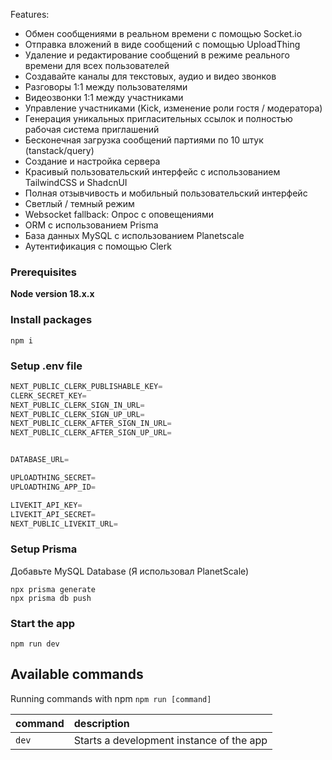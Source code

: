 Features:

- Обмен сообщениями в реальном времени с помощью Socket.io
- Отправка вложений в виде сообщений с помощью UploadThing
- Удаление и редактирование сообщений в режиме реального времени для всех пользователей
- Создавайте каналы для текстовых, аудио и видео звонков
- Разговоры 1:1 между пользователями
- Видеозвонки 1:1 между участниками
- Управление участниками (Kick, изменение роли гостя / модератора)
- Генерация уникальных пригласительных ссылок и полностью рабочая система приглашений
- Бесконечная загрузка сообщений партиями по 10 штук (tanstack/query)
- Создание и настройка сервера
- Красивый пользовательский интерфейс с использованием TailwindCSS и ShadcnUI
- Полная отзывчивость и мобильный пользовательский интерфейс
- Светлый / темный режим
- Websocket fallback: Опрос с оповещениями
- ORM с использованием Prisma
- База данных MySQL с использованием Planetscale
- Аутентификация с помощью Clerk

### Prerequisites

**Node version 18.x.x**

### Install packages

```shell
npm i
```

### Setup .env file


```js
NEXT_PUBLIC_CLERK_PUBLISHABLE_KEY=
CLERK_SECRET_KEY=
NEXT_PUBLIC_CLERK_SIGN_IN_URL=
NEXT_PUBLIC_CLERK_SIGN_UP_URL=
NEXT_PUBLIC_CLERK_AFTER_SIGN_IN_URL=
NEXT_PUBLIC_CLERK_AFTER_SIGN_UP_URL=


DATABASE_URL=

UPLOADTHING_SECRET=
UPLOADTHING_APP_ID=

LIVEKIT_API_KEY=
LIVEKIT_API_SECRET=
NEXT_PUBLIC_LIVEKIT_URL=
```

### Setup Prisma

Добавьте MySQL Database (Я использовал PlanetScale)

```shell
npx prisma generate
npx prisma db push

```

### Start the app

```shell
npm run dev
```

## Available commands

Running commands with npm `npm run [command]`

| command         | description                              |
| :-------------- | :--------------------------------------- |
| `dev`           | Starts a development instance of the app |
